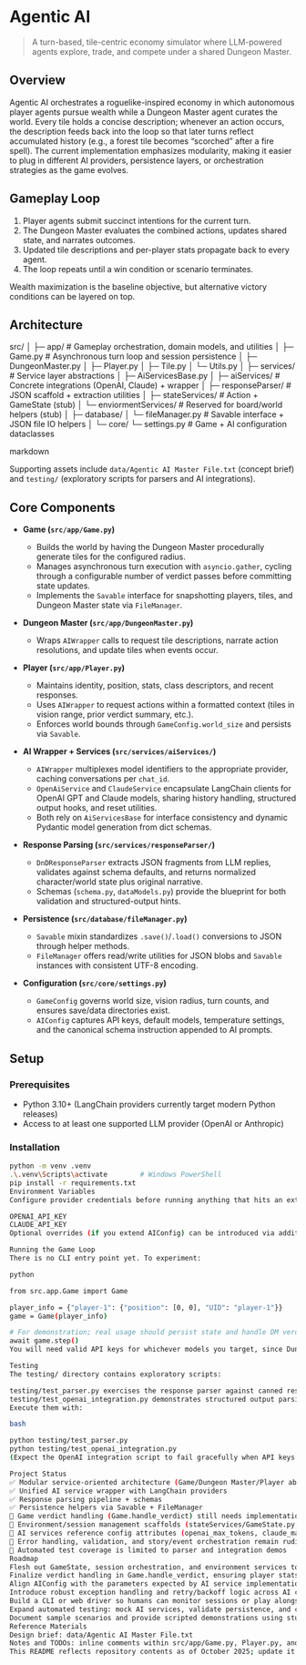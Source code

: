 # Agentic AI

> A turn-based, tile-centric economy simulator where LLM-powered agents explore, trade, and compete under a shared Dungeon Master.

## Overview

Agentic AI orchestrates a roguelike-inspired economy in which autonomous player agents pursue wealth while a Dungeon Master agent curates the world. Every tile holds a concise description; whenever an action occurs, the description feeds back into the loop so that later turns reflect accumulated history (e.g., a forest tile becomes “scorched” after a fire spell). The current implementation emphasizes modularity, making it easier to plug in different AI providers, persistence layers, or orchestration strategies as the game evolves.

## Gameplay Loop

1. Player agents submit succinct intentions for the current turn.
2. The Dungeon Master evaluates the combined actions, updates shared state, and narrates outcomes.
3. Updated tile descriptions and per-player stats propagate back to every agent.
4. The loop repeats until a win condition or scenario terminates.

Wealth maximization is the baseline objective, but alternative victory conditions can be layered on top.

## Architecture

src/
│
├─ app/ # Gameplay orchestration, domain models, and utilities
│ ├─ Game.py # Asynchronous turn loop and session persistence
│ ├─ DungeonMaster.py
│ ├─ Player.py
│ ├─ Tile.py
│ └─ Utils.py
│
├─ services/ # Service layer abstractions
│ ├─ AiServicesBase.py
│ ├─ aiServices/ # Concrete integrations (OpenAI, Claude) + wrapper
│ ├─ responseParser/ # JSON scaffold + extraction utilities
│ ├─ stateServices/ # Action + GameState (stub)
│ └─ enviormentServices/ # Reserved for board/world helpers (stub)
│
├─ database/
│ └─ fileManager.py # Savable interface + JSON file IO helpers
│
└─ core/
└─ settings.py # Game + AI configuration dataclasses

markdown


Supporting assets include `data/Agentic AI Master File.txt` (concept brief) and `testing/` (exploratory scripts for parsers and AI integrations).

## Core Components

- **Game (`src/app/Game.py`)**  
  - Builds the world by having the Dungeon Master procedurally generate tiles for the configured radius.  
  - Manages asynchronous turn execution with `asyncio.gather`, cycling through a configurable number of verdict passes before committing state updates.  
  - Implements the `Savable` interface for snapshotting players, tiles, and Dungeon Master state via `FileManager`.

- **Dungeon Master (`src/app/DungeonMaster.py`)**  
  - Wraps `AIWrapper` calls to request tile descriptions, narrate action resolutions, and update tiles when events occur.

- **Player (`src/app/Player.py`)**  
  - Maintains identity, position, stats, class descriptors, and recent responses.  
  - Uses `AIWrapper` to request actions within a formatted context (tiles in vision range, prior verdict summary, etc.).  
  - Enforces world bounds through `GameConfig.world_size` and persists via `Savable`.

- **AI Wrapper + Services (`src/services/aiServices/`)**  
  - `AIWrapper` multiplexes model identifiers to the appropriate provider, caching conversations per `chat_id`.  
  - `OpenAiService` and `ClaudeService` encapsulate LangChain clients for OpenAI GPT and Claude models, sharing history handling, structured output hooks, and reset utilities.  
  - Both rely on `AiServicesBase` for interface consistency and dynamic Pydantic model generation from dict schemas.

- **Response Parsing (`src/services/responseParser/`)**  
  - `DnDResponseParser` extracts JSON fragments from LLM replies, validates against schema defaults, and returns normalized character/world state plus original narrative.  
  - Schemas (`schema.py`, `dataModels.py`) provide the blueprint for both validation and structured-output hints.

- **Persistence (`src/database/fileManager.py`)**  
  - `Savable` mixin standardizes `.save()`/`.load()` conversions to JSON through helper methods.  
  - `FileManager` offers read/write utilities for JSON blobs and `Savable` instances with consistent UTF-8 encoding.

- **Configuration (`src/core/settings.py`)**  
  - `GameConfig` governs world size, vision radius, turn counts, and ensures save/data directories exist.  
  - `AIConfig` captures API keys, default models, temperature settings, and the canonical schema instruction appended to AI prompts.

## Setup

### Prerequisites
- Python 3.10+ (LangChain providers currently target modern Python releases)
- Access to at least one supported LLM provider (OpenAI or Anthropic)

### Installation
```bash
python -m venv .venv
.\.venv\Scripts\activate        # Windows PowerShell
pip install -r requirements.txt
Environment Variables
Configure provider credentials before running anything that hits an external API:

OPENAI_API_KEY
CLAUDE_API_KEY
Optional overrides (if you extend AIConfig) can be introduced via additional env vars or by editing settings.py.

Running the Game Loop
There is no CLI entry point yet. To experiment:

python

from src.app.Game import Game

player_info = {"player-1": {"position": [0, 0], "UID": "player-1"}}
game = Game(player_info)

# For demonstration; real usage should persist state and handle DM verdicts.
await game.step()
You will need valid API keys for whichever models you target, since DungeonMaster and Player both defer to AIWrapper.ask.

Testing
The testing/ directory contains exploratory scripts:

testing/test_parser.py exercises the response parser against canned responses, no API calls required.
testing/test_openai_integration.py demonstrates structured output parsing for OpenAI; it skips live calls if OPENAI_API_KEY isn’t set.
Execute them with:

bash

python testing/test_parser.py
python testing/test_openai_integration.py
(Expect the OpenAI integration script to fail gracefully when API keys are absent or incompatible with the configured model/structured-output flow.)

Project Status
✅ Modular service-oriented architecture (Game/Dungeon Master/Player abstractions)
✅ Unified AI service wrapper with LangChain providers
✅ Response parsing pipeline + schemas
✅ Persistence helpers via Savable + FileManager
🔄 Game verdict handling (Game.handle_verdict) still needs implementation
🔄 Environment/session management scaffolds (stateServices/GameState.py, SessionHandler.py, EnviormentHandler.py) are empty
🔄 AI services reference config attributes (openai_max_tokens, claude_max_tokens, *_timeout) that are not yet defined in AIConfig
🔄 Error handling, validation, and story/event orchestration remain rudimentary
🔄 Automated test coverage is limited to parser and integration demos
Roadmap
Flesh out GameState, session orchestration, and environment services to support multi-session persistence and richer tile mechanics.
Finalize verdict handling in Game.handle_verdict, ensuring player stats and tile descriptions update coherently.
Align AIConfig with the parameters expected by AI service implementations (token limits, timeouts, retries).
Introduce robust exception handling and retry/backoff logic across AI calls.
Build a CLI or web driver so humans can monitor sessions or play alongside agents.
Expand automated testing: mock AI services, validate persistence, and cover the async turn cycle.
Document sample scenarios and provide scripted demonstrations using stubbed AI responses for offline testing.
Reference Materials
Design brief: data/Agentic AI Master File.txt
Notes and TODOs: inline comments within src/app/Game.py, Player.py, and service stubs
This README reflects repository contents as of October 2025; update it alongside future refactors to keep onboarding smooth.


